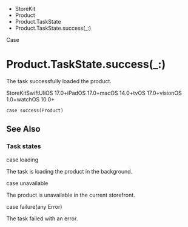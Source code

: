

- StoreKit
- Product
- Product.TaskState
-  Product.TaskState.success(\_:) 

Case

# Product.TaskState.success(\_:)

The task successfully loaded the product.

StoreKitSwiftUIiOS 17.0+iPadOS 17.0+macOS 14.0+tvOS 17.0+visionOS 1.0+watchOS 10.0+

``` source
case success(Product)
```

## See Also

### Task states

case loading

The task is loading the product in the background.

case unavailable

The product is unavailable in the current storefront.

case failure(any Error)

The task failed with an error.

